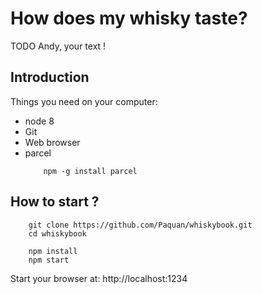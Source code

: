 # How does my whisky taste?

TODO Andy, your text !

## Introduction 
Things you need on your computer:
- node 8
- Git
- Web browser
- parcel 
    ```
        npm -g install parcel
    ```

## How to start ?
```
    git clone https://github.com/Paquan/whiskybook.git
    cd whiskybook

    npm install
    npm start
```

Start your browser at: http://localhost:1234
  


